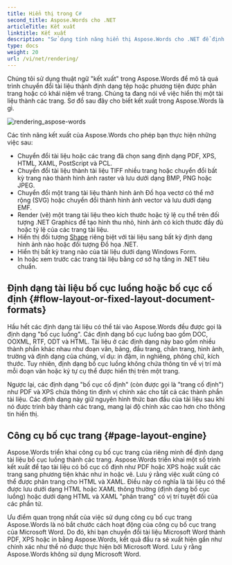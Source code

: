 ```yaml
---
title: Hiển thị trong C#
second_title: Aspose.Words cho .NET
articleTitle: Kết xuất
linktitle: Kết xuất
description: "Sử dụng tính năng hiển thị Aspose.Words cho .NET để định dạng tài liệu bố cục luồng thành các trang và chuyển đổi tài liệu đó hoặc các trang đã chọn sang các định dạng tài liệu khác (PDF, HTML, XPS, v.v.) hoặc hình ảnh (TIFF, PNG, SVG, v.v.) cho xem, chuyển đổi thêm hoặc in bằng C#."
type: docs
weight: 20
url: /vi/net/rendering/
---
```


Chúng tôi sử dụng thuật ngữ "kết xuất" trong Aspose.Words để mô tả quá trình chuyển đổi tài liệu thành định dạng tệp hoặc phương tiện được phân trang hoặc có khái niệm về trang. Chúng ta đang nói về việc hiển thị một tài liệu thành các trang. Sơ đồ sau đây cho biết kết xuất trong Aspose.Words là gì.

![rendering_aspose-words](/words/net/rendering/rendering-1.png)

Các tính năng kết xuất của Aspose.Words cho phép bạn thực hiện những việc sau:

- Chuyển đổi tài liệu hoặc các trang đã chọn sang định dạng PDF, XPS, HTML, XAML, PostScript và PCL.
- Chuyển đổi tài liệu thành tài liệu TIFF nhiều trang hoặc chuyển đổi bất kỳ trang nào thành hình ảnh raster và lưu dưới dạng BMP, PNG hoặc JPEG.
- Chuyển đổi một trang tài liệu thành hình ảnh Đồ họa vectơ có thể mở rộng (SVG) hoặc chuyển đổi thành hình ảnh vector và lưu dưới dạng EMF.
- Render (vẽ) một trang tài liệu theo kích thước hoặc tỷ lệ cụ thể trên đối tượng .NET Graphics để tạo hình thu nhỏ, hình ảnh có kích thước đầy đủ hoặc tỷ lệ của các trang tài liệu.
- Hiển thị đối tượng [Shape](https://reference.aspose.com/words/net/aspose.words.drawing/shape/) riêng biệt với tài liệu sang bất kỳ định dạng hình ảnh nào hoặc đối tượng Đồ họa .NET.
- Hiển thị bất kỳ trang nào của tài liệu dưới dạng Windows Form.
- In hoặc xem trước các trang tài liệu bằng cơ sở hạ tầng in .NET tiêu chuẩn.

## Định dạng tài liệu bố cục luồng hoặc bố cục cố định {#flow-layout-or-fixed-layout-document-formats}

Hầu hết các định dạng tài liệu có thể tải vào Aspose.Words đều được gọi là định dạng "bố cục luồng". Các định dạng bố cục luồng bao gồm DOC, OOXML, RTF, ODT và HTML. Tài liệu ở các định dạng này bao gồm nhiều thành phần khác nhau như đoạn văn, bảng, đầu trang, chân trang, hình ảnh, trường và định dạng của chúng, ví dụ: in đậm, in nghiêng, phông chữ, kích thước. Tuy nhiên, định dạng bố cục luồng không chứa thông tin về vị trí mà mỗi đoạn văn hoặc ký tự cụ thể được hiển thị trên một trang.

Ngược lại, các định dạng "bố cục cố định" (còn được gọi là "trang cố định") như PDF và XPS chứa thông tin định vị chính xác cho tất cả các thành phần tài liệu. Các định dạng này giữ nguyên hình thức ban đầu của tài liệu sau khi nó được trình bày thành các trang, mang lại độ chính xác cao hơn cho thông tin hiển thị.

## Công cụ bố cục trang {#page-layout-engine}

Aspose.Words triển khai công cụ bố cục trang của riêng mình để định dạng tài liệu bố cục luồng thành các trang. Aspose.Words triển khai một số trình kết xuất để tạo tài liệu có bố cục cố định như PDF hoặc XPS hoặc xuất các trang sang phương tiện khác như in hoặc vẽ. Lưu ý rằng việc xuất cũng có thể được phân trang cho HTML và XAML. Điều này có nghĩa là tài liệu có thể được lưu dưới dạng HTML hoặc XAML thông thường (định dạng bố cục luồng) hoặc dưới dạng HTML và XAML "phân trang" có vị trí tuyệt đối của các phần tử.

Ưu điểm quan trọng nhất của việc sử dụng công cụ bố cục trang Aspose.Words là nó bắt chước cách hoạt động của công cụ bố cục trang của Microsoft Word. Do đó, khi bạn chuyển đổi tài liệu Microsoft Word thành PDF, XPS hoặc in bằng Aspose.Words, kết quả đầu ra sẽ xuất hiện gần như chính xác như thể nó được thực hiện bởi Microsoft Word. Lưu ý rằng Aspose.Words không sử dụng Microsoft Word.
